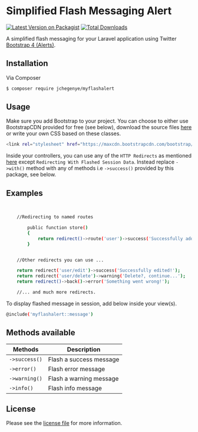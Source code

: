 # Simplified Flash Messaging Alert

[![Latest Version on Packagist][ico-version]][link-packagist]
[![Total Downloads][ico-downloads]][link-downloads]


A simplified flash messaging for your Laravel application using Twitter [Bootstrap 4 (Alerts)][bootstrap4-alerts].

## Installation

Via Composer

``` bash
$ composer require jchegenye/myflashalert
```

## Usage

Make sure you add Bootstrap to your project. You can choose to either use BootstrapCDN provided for free (see below), download the source files [here][bootstrap4-cdn] or write your own CSS based on these classes.

``` bash
<link rel="stylesheet" href="https://maxcdn.bootstrapcdn.com/bootstrap/4.0.0/css/bootstrap.min.css" integrity="sha384-Gn5384xqQ1aoWXA+058RXPxPg6fy4IWvTNh0E263XmFcJlSAwiGgFAW/dAiS6JXm" crossorigin="anonymous">
```
Inside your controllers, you can use any of the `HTTP Redirects` as mentioned [here][laravel-http-redirects] except `Redirecting With Flashed Session Data`. Instead replace `->with()` method with any of methods i.e `->success()` provided by this package, see below.

## Examples

``` bash


    //Redirecting to named routes

        public function store()
        {
            return redirect()->route('user')->success('Successfully added!');
        }

```

``` bash

    //Other redirects you can use ...

    return redirect('user/edit')->success('Successfully edited!');
    return redirect('user/delete')->warning('Delete?, continue...');
    return redirect()->back()->error('Something went wrong!');

    //... and much more redirects.

```

To display flashed message in session, add below inside your view(s).

``` bash
@include('myflashalert::message')
```

## Methods available

| **Methods** | **Description** |
| --- | --- |
| `->success()` | Flash a success message |
| `->error()` | Flash error message |
| `->warning()` | Flash a warning message |
| `->info()` | Flash info message |

## License

Please see the [license file](license.md) for more information.

[ico-version]: https://img.shields.io/packagist/v/jchegenye/myflashalert.svg?style=flat-square
[ico-downloads]: https://img.shields.io/packagist/dt/jchegenye/myflashalert.svg?style=flat-square
[ico-travis]: https://img.shields.io/travis/jchegenye/myflashalert/master.svg?style=flat-square
[ico-styleci]: https://styleci.io/repos/12345678/shield

[link-packagist]: https://packagist.org/packages/jchegenye/myflashalert#v1.0.2
[link-downloads]: https://packagist.org/packages/jchegenye/myflashalert
[link-travis]: https://travis-ci.org/jchegenye/myflashalert
[link-styleci]: https://styleci.io/repos/12345678
[link-author]: https://jchegenye.me
[link-contributors]: https://jchegenye.me]
[link-author-email]: mailto:chegenyejackson@gmail.com

[bootstrap4-alerts]: https://getbootstrap.com/docs/4.0/components/alerts/
[bootstrap4-cdn]: https://getbootstrap.com/docs/4.0/getting-started/introduction/
[laravel-http-redirects]: https://laravel.com/docs/5.7/redirects#redirecting-with-flashed-session-data
